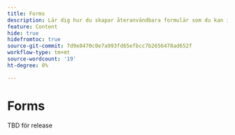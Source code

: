 ```yaml
---
title: Forms
description: Lär dig hur du skapar återanvändbara formulär som du kan inkludera på dina landningssidor.
feature: Content
hide: true
hidefromtoc: true
source-git-commit: 7d9e8470c0e7a993fd65efbcc7b2656478ad652f
workflow-type: tm+mt
source-wordcount: '19'
ht-degree: 0%

---
```


# Forms

TBD för release
